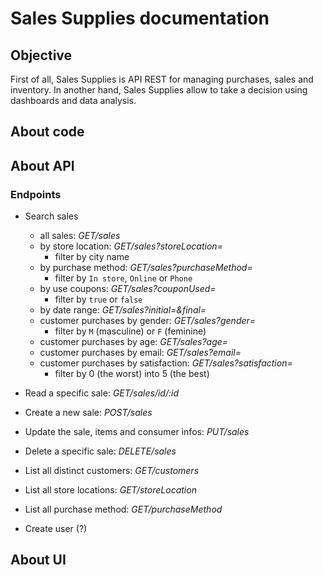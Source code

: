 # Sales Supplies documentation

## Objective
First of all, Sales Supplies is API REST for managing purchases, sales and inventory. In another hand, Sales Supplies allow to take a decision using dashboards and data analysis.

## About code

## About API
### Endpoints

- Search sales
    - all sales: *GET/sales*
    - by store location: *GET/sales?storeLocation=<city>*
        - filter by city name
    - by purchase method: *GET/sales?purchaseMethod=<method>*
        - filter by `In store`, `Online` or `Phone`
    - by use coupons: *GET/sales?couponUsed=<boolean>*
        - filter by `true` or `false`
    - by date range: *GET/sales?initial=<date>&final=<date>*
    - customer purchases by gender: *GET/sales?gender=<gender>*
        - filter by `M` (masculine) or `F` (feminine)
    - customer purchases by age: *GET/sales?age=<age>*
    - customer purchases by email: *GET/sales?email=<email>*
    - customer purchases by satisfaction: *GET/sales?satisfaction=<level>*
        - filter by 0 (the worst) into 5 (the best)
    
    
- Read a specific sale: *GET/sales/id/:id*
    
- Create a new sale: *POST/sales*

- Update the sale, items and consumer infos: *PUT/sales*
    
- Delete a specific sale: *DELETE/sales*
    
- List all distinct customers: *GET/customers*

- List all store locations: *GET/storeLocation*
    
- List all purchase method: *GET/purchaseMethod*

- Create user (?)

## About UI

